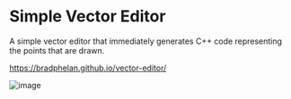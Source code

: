 Simple Vector Editor
====================

A simple vector editor that immediately generates C++ code representing the points that are drawn.

https://bradphelan.github.io/vector-editor/

![image](https://github.com/bradphelan/vector-editor/assets/17650/7d4bf79d-c255-4919-bdd8-0f59c8815062)

